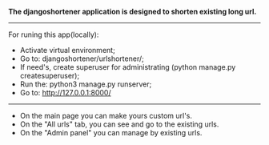 **The djangoshortener application is designed to shorten existing long url.**
***
For runing this app(locally):
- Activate virtual environment;
- Go to: djangoshortener/urlshortener/;
- If need's, create superuser for administrating (python manage.py createsuperuser);
- Run the: python3 manage.py runserver;
- Go to: http://127.0.0.1:8000/
***
* On the main page you can make yours custom url's.
* On the "All urls" tab, you can see and go to the existing urls.
* On the "Admin panel" you can manage by existing urls.
